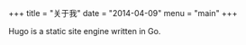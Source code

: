 +++
title = "关于我"
date = "2014-04-09"
menu = "main"
+++

Hugo is a static site engine written in Go.
